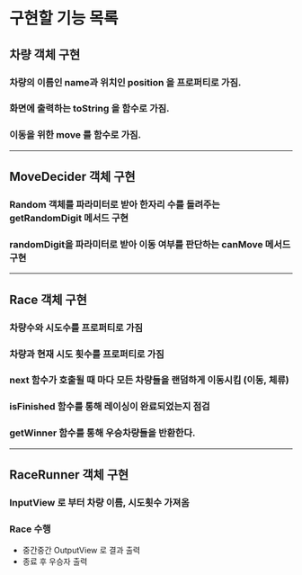 # 구현할 기능 목록
## 차량 객체 구현
### 차량의 이름인 name과 위치인 position 을 프로퍼티로 가짐.
### 화면에 출력하는 toString 을 함수로 가짐.
### 이동을 위한 move 를 함수로 가짐.

***

## MoveDecider 객체 구현
### Random 객체를 파라미터로 받아 한자리 수를 돌려주는 getRandomDigit 메서드 구현
### randomDigit을 파라미터로 받아 이동 여부를 판단하는 canMove 메서드 구현

***

## Race 객체 구현
### 차량수와 시도수를 프로퍼티로 가짐
### 차량과 현재 시도 횟수를 프로퍼티로 가짐
### next 함수가 호출될 때 마다 모든 차량들을 랜덤하게 이동시킴 (이동, 체류)
### isFinished 함수를 통해 레이싱이 완료되었는지 점검
### getWinner 함수를 통해 우승차량들을 반환한다.

***

## RaceRunner 객체 구현
### InputView 로 부터 차량 이름, 시도횟수 가져옴
### Race 수행
* 중간중간 OutputView 로 결과 출력
* 종료 후 우승자 출력